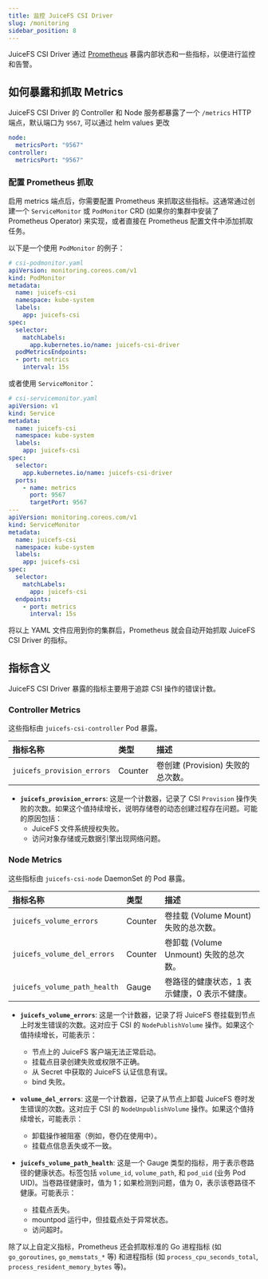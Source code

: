 ```yaml
---
title: 监控 JuiceFS CSI Driver
slug: /monitoring
sidebar_position: 8
---
```


JuiceFS CSI Driver 通过 [Prometheus](https://prometheus.io) 暴露内部状态和一些指标，以便进行监控和告警。

## 如何暴露和抓取 Metrics

JuiceFS CSI Driver 的 Controller 和 Node 服务都暴露了一个 `/metrics` HTTP 端点，默认端口为 `9567`, 可以通过 helm values 更改

```yaml
node:
  metricsPort: "9567"
controller:
  metricsPort: "9567"
```

### 配置 Prometheus 抓取

启用 metrics 端点后，你需要配置 Prometheus 来抓取这些指标。这通常通过创建一个 `ServiceMonitor` 或 `PodMonitor` CRD (如果你的集群中安装了 Prometheus Operator) 来实现，或者直接在 Prometheus 配置文件中添加抓取任务。

以下是一个使用 `PodMonitor` 的例子：

```yaml
# csi-podmonitor.yaml
apiVersion: monitoring.coreos.com/v1
kind: PodMonitor
metadata:
  name: juicefs-csi
  namespace: kube-system
  labels:
    app: juicefs-csi
spec:
  selector:
    matchLabels:
      app.kubernetes.io/name: juicefs-csi-driver
  podMetricsEndpoints:
  - port: metrics
    interval: 15s
```

或者使用 `ServiceMonitor`：

```yaml
# csi-servicemonitor.yaml
apiVersion: v1
kind: Service
metadata:
  name: juicefs-csi
  namespace: kube-system
  labels:
    app: juicefs-csi
spec:
  selector:
    app.kubernetes.io/name: juicefs-csi-driver
  ports:
    - name: metrics
      port: 9567
      targetPort: 9567
---
apiVersion: monitoring.coreos.com/v1
kind: ServiceMonitor
metadata:
  name: juicefs-csi
  namespace: kube-system
  labels:
    app: juicefs-csi
spec:
  selector:
    matchLabels:
      app: juicefs-csi
  endpoints:
    - port: metrics
      interval: 15s
```

将以上 YAML 文件应用到你的集群后，Prometheus 就会自动开始抓取 JuiceFS CSI Driver 的指标。

## 指标含义

JuiceFS CSI Driver 暴露的指标主要用于追踪 CSI 操作的错误计数。

### Controller Metrics

这些指标由 `juicefs-csi-controller` Pod 暴露。

| 指标名称                   | 类型    | 描述                              |
| :------------------------- | :------ | :-------------------------------- |
| `juicefs_provision_errors` | Counter | 卷创建 (Provision) 失败的总次数。 |

- **`juicefs_provision_errors`**: 这是一个计数器，记录了 CSI `Provision` 操作失败的次数。如果这个值持续增长，说明存储卷的动态创建过程存在问题。可能的原因包括：
  - JuiceFS 文件系统授权失败。
  - 访问对象存储或元数据引擎出现网络问题。

### Node Metrics

这些指标由 `juicefs-csi-node` DaemonSet 的 Pod 暴露。

| 指标名称                    | 类型    | 描述                                   |
| :-------------------------- | :------ | :------------------------------------- |
| `juicefs_volume_errors`     | Counter | 卷挂载 (Volume Mount) 失败的总次数。   |
| `juicefs_volume_del_errors` | Counter | 卷卸载 (Volume Unmount) 失败的总次数。 |
| `juicefs_volume_path_health` | Gauge   | 卷路径的健康状态，1 表示健康，0 表示不健康。 |

- **`juicefs_volume_errors`**: 这是一个计数器，记录了将 JuiceFS 卷挂载到节点上时发生错误的次数。这对应于 CSI 的 `NodePublishVolume` 操作。如果这个值持续增长，可能表示：
  - 节点上的 JuiceFS 客户端无法正常启动。
  - 挂载点目录创建失败或权限不正确。
  - 从 Secret 中获取的 JuiceFS 认证信息有误。
  - bind 失败。

- **`volume_del_errors`**: 这是一个计数器，记录了从节点上卸载 JuiceFS 卷时发生错误的次数。这对应于 CSI 的 `NodeUnpublishVolume` 操作。如果这个值持续增长，可能表示：
  - 卸载操作被阻塞（例如，卷仍在使用中）。
  - 挂载点信息丢失或不一致。

- **`juicefs_volume_path_health`**: 这是一个 Gauge 类型的指标，用于表示卷路径的健康状态。标签包括 `volume_id`, `volume_path`, 和 `pod_uid` (业务 Pod UID)。当卷路径健康时，值为 1；如果检测到问题，值为 0，表示该卷路径不健康。可能表示：
  - 挂载点丢失。
  - mountpod 运行中，但挂载点处于异常状态。
  - 访问超时。

除了以上自定义指标，Prometheus 还会抓取标准的 Go 进程指标 (如 `go_goroutines`, `go_memstats_*` 等) 和进程指标 (如 `process_cpu_seconds_total`, `process_resident_memory_bytes` 等)。
